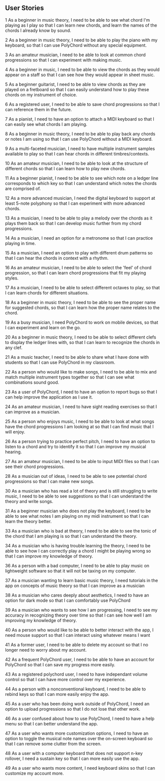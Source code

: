 
## User Stories

 1 As a beginner in music theory, I need to be able to see what chord I'm playing as I play so that I can learn new chords, and learn the names of the chords I already know by sound.

 2 As a beginner in music theory, I need to be able to play the piano with my keyboard, so that I can use PolyChord without any special equipment.

 3 As an amateur musician, I need to be able to look at common chord progressions so that I can experiment with making music.

 4 As a beginner in music, I need to be able to view the chords as they would appear on a staff so that I can see how they would appear in sheet music.

 5 As a beginner guitarist, I need to be able to view chords as they are played on a fretboard so that I can easily understand how to play these chords on my instrument of choice.

 6 As a registered user, I need to be able to save chord progressions so that I can reference them in the future.

 7 As a pianist, I need to have an option to attach a MIDI keyboard so that I can easily see what chords I am playing.

 8 As a beginner in music theory, I need to be able to play back any chords or notes I am using so that I can use PolyChord without a MIDI keyboard.

 9 As a multi-faceted musician, I need to have multiple instrument samples available to play so that I can hear chords in different timbres/contexts.

 10 As an amateur musician, I need to be able to look at the structure of different chords so that I can learn how to play new chords.

 11 As a beginner pianist, I need to be able to see which note on a ledger line corresponds to which key so that I can understand which notes the chords are comprised of.

 12 As a more advanced musician, I need the digital keyboard to support at least 5-note polyphony so that I can experiment with more advanced chords.

 13 As a musician, I need to be able to play a melody over the chords as it plays them back so that I can develop music further from my chord progressions.

 14 As a musician, I need an option for a metronome so that I can practice playing in time.

 15 As a musician, I need an option to play with different drum patterns so that I can hear the chords in context with a rhythm.

 16 As an amateur musician, I need to be able to select the 'feel' of chord progression, so that I can learn chord progressions that fit my playing styles.

 17 As a musician, I need to be able to select different octaves to play, so that I can learn chords for different situations.

 18 As a beginner in music theory, I need to be able to see the proper name for suggested chords, so that I can learn how the proper name relates to the chord.

 19 As a busy musician, I need PolyChord to work on mobile devices, so that I can experiment and learn on the go.

 20 As a beginner in music theory, I need to be able to select different clefs to display the ledger lines with, so that I can learn to recognize the chords in any clef.

 21 As a music teacher, I need to be able to share what I have done with students so that I can use PolyChord in my classroom.

 22 As a person who would like to make songs, I need to be able to mix and match multiple instrument types together so that I can see what combinations sound good.

 23 As a user of PolyChord, I need to have an option to report bugs so that I can help improve the application as I use it.

 24 As an amateur musician, I need to have sight reading exercises so that I can improve as a musician.

 25 As a person who enjoys music, I need to be able to look at what songs have the chord progressions I am looking at so that I can find music that I will enjoy.

 26 As a person trying to practice perfect pitch, I need to have an option to listen to a chord and try to identify it so that I can improve my musical hearing.

 27 As an amateur musician, I need to be able to input MIDI files so that I can see their chord progressions.

 28 As a musician out of ideas, I need to be able to see potential chord progressions so that I can make new songs.

 30 As a musician who has read a lot of theory and is still struggling to write music, I need to be able to see suggestions so that I can understand the theory and write songs.

 31 As a beginner musician who does not play the keyboard, I need to be able to see what notes I am playing on my midi instrument so that I can learn the theory better.

 33 As a musician who is bad at theory, I need to be able to see the tonic of the chord that I am playing is so that I can understand the theory. 

 34 As a musician who is having trouble learning the theory, I need to be able to see how I can correctly play a chord I might be playing wrong so that I can improve my knowledge of theory.

 36 As a person with a bad computer, I need to be able to play music on lightweight software so that it will not be taxing on my computer.
 
 37 As a musician wanting to learn basic music theory, I need tutorials in the app on concepts of music theory so that I can improve as a musician
 
 38 As a musician who cares deeply about aesthetics, I need to have an option for dark mode so that I can comfortably use PolyChord
 
 39 As a musician who wants to see how I am progressing, I need to see my accuracy in recognizing theory over time so that I can see how well I am improving my knowledge of theory.

40 As a person who would like to be able to better interact with the app, I need mouse support so that I can interact using whatever means I want

41 As a former user, I need to be able to delete my account so that I no longer need to worry about my account.

42 As a frequent PolyChord user, I need to be able to have an account for PolyChord so that I can save my progress more easily.

43 As a registered polychord user, I need to have independant volume control so that I can have more control over my experience.

44 As a person with a nonconventional keyboard, I need to be able to rebind keys so that I can more easily enjoy the app.

45 As a user who has been doing work outside of PolyChord, I need an option to upload progressions so that I do not lose that other work.

46 As a user confused about how to use PolyChord, I need to have a help menu so that I can better understand the app.

47 As a user who wants more customization options, I need to have an option to toggle the musical note names over the on-screen keyboard so that I can remove some clutter from the screen.

48 As a user with a computer keyboard that does not support n-key rollover, I need a sustain key so that I can more easily use the app.

49 As a user who wants more content, I need keyboard skins so that I can customize my account more.
